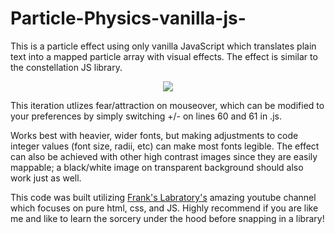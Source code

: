 # Particle-Physics-vanilla-js-

This is a particle effect using only vanilla JavaScript which translates plain text into a mapped particle array with visual effects. The effect is similar to the constellation JS library. 
<p align="center">
  <img src="https://media.giphy.com/media/mi5sYHiRlpJyc0OpP7/giphy.gif">

  
  
</p>
This iteration utlizes fear/attraction on mouseover, which can be modified to your preferences by simply switching +/- on lines 60 and 61 in .js.

Works best with heavier, wider fonts, but making adjustments to code integer values (font size, radii, etc) can make most fonts legible. The effect can also be achieved with other high contrast images since they are easily mappable; a black/white image on transparent background should also work just as well.

This code was built utilizing [Frank's Labratory's](https://www.youtube.com/channel/UCEqc149iR-ALYkGM6TG-7vQ) amazing youtube channel which focuses on pure html, css, and JS. Highly recommend if you are like me and like to learn the sorcery under the hood before snapping in a library!
